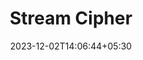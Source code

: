 ---
weight: 4
title: "Stream Cipher"
description: ""
icon: "article"
date: "2023-12-02T14:06:44+05:30"
lastmod: "2023-12-02T14:06:44+05:30"
draft: true
toc: true
---